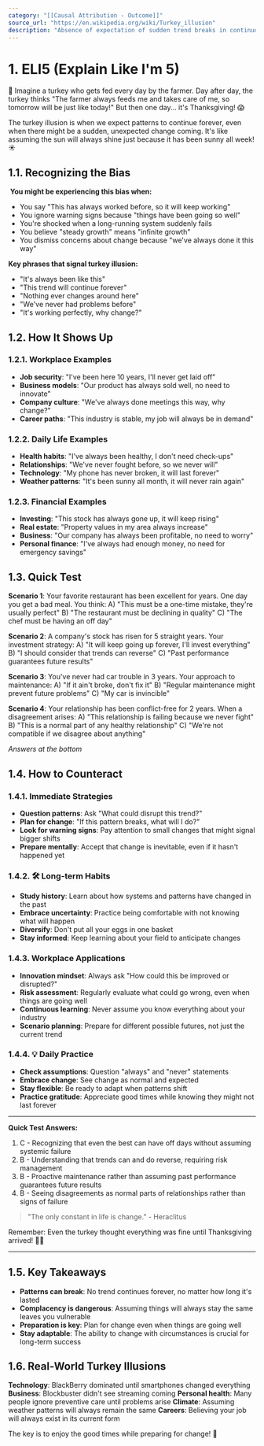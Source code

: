 ```yaml
---
category: "[[Causal Attribution - Outcome]]"
source_url: "https://en.wikipedia.org/wiki/Turkey_illusion"
description: "Absence of expectation of sudden trend breaks in continuous developments"
---
```


# 1. ELI5 (Explain Like I'm 5)

🦃 Imagine a turkey who gets fed every day by the farmer. Day after day, the turkey thinks "The farmer always feeds me and takes care of me, so tomorrow will be just like today!" But then one day... it's Thanksgiving! 😱

The turkey illusion is when we expect patterns to continue forever, even when there might be a sudden, unexpected change coming. It's like assuming the sun will always shine just because it has been sunny all week! ☀️

## 1.1. Recognizing the Bias

️ **You might be experiencing this bias when:**

- You say "This has always worked before, so it will keep working"
- You ignore warning signs because "things have been going so well"
- You're shocked when a long-running system suddenly fails
- You believe "steady growth" means "infinite growth"
- You dismiss concerns about change because "we've always done it this way"

**Key phrases that signal turkey illusion:**
- "It's always been like this"
- "This trend will continue forever"
- "Nothing ever changes around here"
- "We've never had problems before"
- "It's working perfectly, why change?"

## 1.2. How It Shows Up

### 1.2.1. **Workplace Examples**

- **Job security**: "I've been here 10 years, I'll never get laid off"
- **Business models**: "Our product has always sold well, no need to innovate"
- **Company culture**: "We've always done meetings this way, why change?"
- **Career paths**: "This industry is stable, my job will always be in demand"

### 1.2.2. **Daily Life Examples**

- **Health habits**: "I've always been healthy, I don't need check-ups"
- **Relationships**: "We've never fought before, so we never will"
- **Technology**: "My phone has never broken, it will last forever"
- **Weather patterns**: "It's been sunny all month, it will never rain again"

### 1.2.3. **Financial Examples**

- **Investing**: "This stock has always gone up, it will keep rising"
- **Real estate**: "Property values in my area always increase"
- **Business**: "Our company has always been profitable, no need to worry"
- **Personal finance**: "I've always had enough money, no need for emergency savings"

## 1.3. Quick Test

**Scenario 1**: Your favorite restaurant has been excellent for years. One day you get a bad meal. You think:
A) "This must be a one-time mistake, they're usually perfect"
B) "The restaurant must be declining in quality"
C) "The chef must be having an off day"

**Scenario 2**: A company's stock has risen for 5 straight years. Your investment strategy:
A) "It will keep going up forever, I'll invest everything"
B) "I should consider that trends can reverse"
C) "Past performance guarantees future results"

**Scenario 3**: You've never had car trouble in 3 years. Your approach to maintenance:
A) "If it ain't broke, don't fix it"
B) "Regular maintenance might prevent future problems"
C) "My car is invincible"

**Scenario 4**: Your relationship has been conflict-free for 2 years. When a disagreement arises:
A) "This relationship is failing because we never fight"
B) "This is a normal part of any healthy relationship"
C) "We're not compatible if we disagree about anything"

*Answers at the bottom*

## 1.4. How to Counteract

### 1.4.1. **Immediate Strategies**

- **Question patterns**: Ask "What could disrupt this trend?"
- **Plan for change**: "If this pattern breaks, what will I do?"
- **Look for warning signs**: Pay attention to small changes that might signal bigger shifts
- **Prepare mentally**: Accept that change is inevitable, even if it hasn't happened yet

### 1.4.2. 🛠️ **Long-term Habits**

- **Study history**: Learn about how systems and patterns have changed in the past
- **Embrace uncertainty**: Practice being comfortable with not knowing what will happen
- **Diversify**: Don't put all your eggs in one basket
- **Stay informed**: Keep learning about your field to anticipate changes

### 1.4.3. **Workplace Applications**

- **Innovation mindset**: Always ask "How could this be improved or disrupted?"
- **Risk assessment**: Regularly evaluate what could go wrong, even when things are going well
- **Continuous learning**: Never assume you know everything about your industry
- **Scenario planning**: Prepare for different possible futures, not just the current trend

### 1.4.4. 💡 **Daily Practice**

- **Check assumptions**: Question "always" and "never" statements
- **Embrace change**: See change as normal and expected
- **Stay flexible**: Be ready to adapt when patterns shift
- **Practice gratitude**: Appreciate good times while knowing they might not last forever

---

**Quick Test Answers:**
1. C - Recognizing that even the best can have off days without assuming systemic failure
2. B - Understanding that trends can and do reverse, requiring risk management
3. B - Proactive maintenance rather than assuming past performance guarantees future results
4. B - Seeing disagreements as normal parts of relationships rather than signs of failure

> "The only constant in life is change." - Heraclitus

Remember: Even the turkey thought everything was fine until Thanksgiving arrived! 🦃💥

---

## 1.5. Key Takeaways

- **Patterns can break**: No trend continues forever, no matter how long it's lasted
- **Complacency is dangerous**: Assuming things will always stay the same leaves you vulnerable
- **Preparation is key**: Plan for change even when things are going well
- **Stay adaptable**: The ability to change with circumstances is crucial for long-term success

## 1.6. Real-World Turkey Illusions

**Technology**: BlackBerry dominated until smartphones changed everything
**Business**: Blockbuster didn't see streaming coming
**Personal health**: Many people ignore preventive care until problems arise
**Climate**: Assuming weather patterns will always remain the same
**Careers**: Believing your job will always exist in its current form

The key is to enjoy the good times while preparing for change! 🌟
